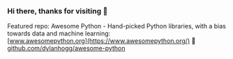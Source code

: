 ### Hi there, thanks for visiting 👋

Featured repo: Awesome Python - Hand-picked Python libraries, with a bias towards data and machine learning:  
[www.awesomepython.org](https://www.awesomepython.org/) 🚀  
[github.com/dylanhogg/awesome-python](https://github.com/dylanhogg/awesome-python)  


<!--
[![Dylan's GitHub stats](https://github-readme-stats.vercel.app/api?username=dylanhogg&count_private=true&show_icons=true)](https://github.com/dylanhogg?tab=repositories)

![](https://komarev.com/ghpvc/?username=dylanhogg&style=flat-square)
-->

<!--
<a href="https://github.com/dylanhogg/crazy-awesome-python">
  <img align="center" src="https://github-readme-stats.vercel.app/api/pin/?username=dylanhogg&repo=crazy-awesome-python" />
</a>
<a href="https://github.com/dylanhogg/crazy-awesome-crypto">
  <img align="center" src="https://github-readme-stats.vercel.app/api/pin/?username=dylanhogg&repo=crazy-awesome-crypto" />
</a>
<br />
<a href="https://github.com/dylanhogg/sql-app">
  <img align="center" src="https://github-readme-stats.vercel.app/api/pin/?username=dylanhogg&repo=sql-app" />
</a>
<a href="https://github.com/dylanhogg/address-app">
  <img align="center" src="https://github-readme-stats.vercel.app/api/pin/?username=dylanhogg&repo=address-app" />
</a>
-->

<!--
**dylanhogg/dylanhogg** is a ✨ _special_ ✨ repository because its `README.md` (this file) appears on your GitHub profile.

Here are some ideas to get you started:

- 🔭 I’m currently working on ...
- 🌱 I’m currently learning ...
- 👯 I’m looking to collaborate on ...
- 🤔 I’m looking for help with ...
- 💬 Ask me about ...
- 📫 How to reach me: ...
- 😄 Pronouns: ...
- ⚡ Fun fact: ...
-->

